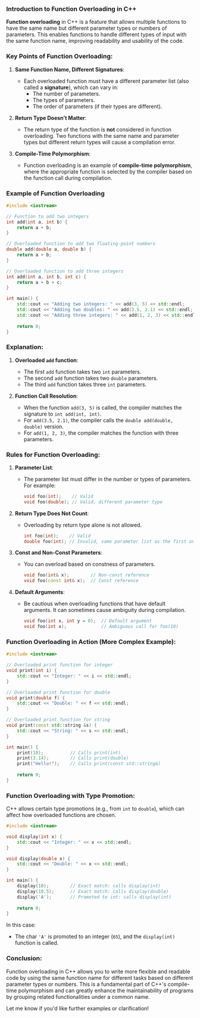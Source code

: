 ### Introduction to Function Overloading in C++

**Function overloading** in C++ is a feature that allows multiple functions to have the same name but different parameter types or numbers of parameters. This enables functions to handle different types of input with the same function name, improving readability and usability of the code.

### Key Points of Function Overloading:
1. **Same Function Name, Different Signatures**:
   - Each overloaded function must have a different parameter list (also called a **signature**), which can vary in:
     - The number of parameters.
     - The types of parameters.
     - The order of parameters (if their types are different).

2. **Return Type Doesn’t Matter**:
   - The return type of the function is **not** considered in function overloading. Two functions with the same name and parameter types but different return types will cause a compilation error.

3. **Compile-Time Polymorphism**:
   - Function overloading is an example of **compile-time polymorphism**, where the appropriate function is selected by the compiler based on the function call during compilation.

### Example of Function Overloading

```cpp
#include <iostream>

// Function to add two integers
int add(int a, int b) {
    return a + b;
}

// Overloaded function to add two floating-point numbers
double add(double a, double b) {
    return a + b;
}

// Overloaded function to add three integers
int add(int a, int b, int c) {
    return a + b + c;
}

int main() {
    std::cout << "Adding two integers: " << add(3, 5) << std::endl;         // Calls add(int, int)
    std::cout << "Adding two doubles: " << add(3.5, 2.1) << std::endl;      // Calls add(double, double)
    std::cout << "Adding three integers: " << add(1, 2, 3) << std::endl;    // Calls add(int, int, int)
    
    return 0;
}
```

### Explanation:
1. **Overloaded `add` function**:
   - The first `add` function takes two `int` parameters.
   - The second `add` function takes two `double` parameters.
   - The third `add` function takes three `int` parameters.
   
2. **Function Call Resolution**:
   - When the function `add(3, 5)` is called, the compiler matches the signature to `int add(int, int)`.
   - For `add(3.5, 2.1)`, the compiler calls the `double add(double, double)` version.
   - For `add(1, 2, 3)`, the compiler matches the function with three parameters.

### Rules for Function Overloading:
1. **Parameter List**:
   - The parameter list must differ in the number or types of parameters. For example:
     ```cpp
     void foo(int);    // Valid
     void foo(double); // Valid, different parameter type
     ```

2. **Return Type Does Not Count**:
   - Overloading by return type alone is not allowed.
     ```cpp
     int foo(int);    // Valid
     double foo(int); // Invalid, same parameter list as the first one
     ```

3. **Const and Non-Const Parameters**:
   - You can overload based on constness of parameters.
     ```cpp
     void foo(int& x);        // Non-const reference
     void foo(const int& x);  // Const reference
     ```

4. **Default Arguments**:
   - Be cautious when overloading functions that have default arguments. It can sometimes cause ambiguity during compilation.
     ```cpp
     void foo(int x, int y = 0);  // Default argument
     void foo(int x);             // Ambiguous call for foo(10)
     ```

### Function Overloading in Action (More Complex Example):

```cpp
#include <iostream>

// Overloaded print function for integer
void print(int i) {
    std::cout << "Integer: " << i << std::endl;
}

// Overloaded print function for double
void print(double f) {
    std::cout << "Double: " << f << std::endl;
}

// Overloaded print function for string
void print(const std::string &s) {
    std::cout << "String: " << s << std::endl;
}

int main() {
    print(10);          // Calls print(int)
    print(3.14);        // Calls print(double)
    print("Hello!");    // Calls print(const std::string&)
    
    return 0;
}
```

### Function Overloading with Type Promotion:

C++ allows certain type promotions (e.g., from `int` to `double`), which can affect how overloaded functions are chosen.

```cpp
#include <iostream>

void display(int x) {
    std::cout << "Integer: " << x << std::endl;
}

void display(double x) {
    std::cout << "Double: " << x << std::endl;
}

int main() {
    display(10);        // Exact match: calls display(int)
    display(10.5);      // Exact match: calls display(double)
    display('A');       // Promoted to int: calls display(int)
    
    return 0;
}
```

In this case:
- The char `'A'` is promoted to an integer (`65`), and the `display(int)` function is called.

### Conclusion:
Function overloading in C++ allows you to write more flexible and readable code by using the same function name for different tasks based on different parameter types or numbers. This is a fundamental part of C++'s compile-time polymorphism and can greatly enhance the maintainability of programs by grouping related functionalities under a common name.

Let me know if you'd like further examples or clarification!
